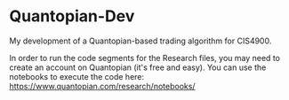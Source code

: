 # Quantopian-Dev
My development of a Quantopian-based trading algorithm for CIS4900.

In order to run the code segments for the Research files, you may need to create an account on Quantopian (it's free and easy).
You can use the notebooks to execute the code here: https://www.quantopian.com/research/notebooks/

